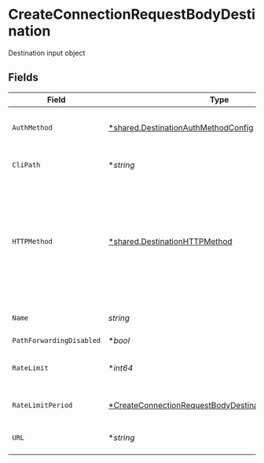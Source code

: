 # CreateConnectionRequestBodyDestination

Destination input object


## Fields

| Field                                                                                                                                      | Type                                                                                                                                       | Required                                                                                                                                   | Description                                                                                                                                |
| ------------------------------------------------------------------------------------------------------------------------------------------ | ------------------------------------------------------------------------------------------------------------------------------------------ | ------------------------------------------------------------------------------------------------------------------------------------------ | ------------------------------------------------------------------------------------------------------------------------------------------ |
| `AuthMethod`                                                                                                                               | [*shared.DestinationAuthMethodConfig](../../models/shared/destinationauthmethodconfig.md)                                                  | :heavy_minus_sign:                                                                                                                         | Config for the destination's auth method                                                                                                   |
| `CliPath`                                                                                                                                  | **string*                                                                                                                                  | :heavy_minus_sign:                                                                                                                         | Path for the CLI destination                                                                                                               |
| `HTTPMethod`                                                                                                                               | [*shared.DestinationHTTPMethod](../../models/shared/destinationhttpmethod.md)                                                              | :heavy_minus_sign:                                                                                                                         | HTTP method used on requests sent to the destination, overrides the method used on requests sent to the source.                            |
| `Name`                                                                                                                                     | *string*                                                                                                                                   | :heavy_check_mark:                                                                                                                         | Name for the destination                                                                                                                   |
| `PathForwardingDisabled`                                                                                                                   | **bool*                                                                                                                                    | :heavy_minus_sign:                                                                                                                         | N/A                                                                                                                                        |
| `RateLimit`                                                                                                                                | **int64*                                                                                                                                   | :heavy_minus_sign:                                                                                                                         | Limit event attempts to receive per period                                                                                                 |
| `RateLimitPeriod`                                                                                                                          | [*CreateConnectionRequestBodyDestinationRateLimitPeriod](../../models/operations/createconnectionrequestbodydestinationratelimitperiod.md) | :heavy_minus_sign:                                                                                                                         | Period to rate limit attempts                                                                                                              |
| `URL`                                                                                                                                      | **string*                                                                                                                                  | :heavy_minus_sign:                                                                                                                         | Endpoint of the destination                                                                                                                |